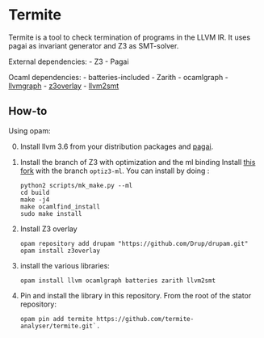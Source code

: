 # Termite

Termite is a tool to check termination of programs in the LLVM IR.
It uses pagai as invariant generator and Z3 as SMT-solver.

External dependencies:
    - Z3
    - Pagai

Ocaml dependencies:
    - batteries-included
    - Zarith
    - ocamlgraph
    - [llvmgraph](https://github.com/Drup/llvmgraph)
    - [z3overlay](https://github.com/termite-analyser/z3overlay)
    - [llvm2smt](https://github.com/termite-analyser/llvm2smt)

## How-to

Using opam:

0. Install llvm 3.6 from your distribution packages and [pagai](http://pagai.forge.imag.fr/).

1. Install the branch of Z3 with optimization and the ml binding
   Install [this fork](https://z3.codeplex.com/SourceControl/network/forks/gradanne/mlopti?branch=optiz3-ml) with the branch `optiz3-ml`. You can install by doing :
   ```
   python2 scripts/mk_make.py --ml
   cd build
   make -j4
   make ocamlfind_install
   sudo make install
   ```

2. Install Z3 overlay
   ```
   opam repository add drupam "https://github.com/Drup/drupam.git"
   opam install z3overlay
   ```

3. install the various libraries:
   ```
   opam install llvm ocamlgraph batteries zarith llvm2smt
   ```

4. Pin and install the library in this repository. From the root of the stator repository:
   ```
   opam pin add termite https://github.com/termite-analyser/termite.git`.
   ```
